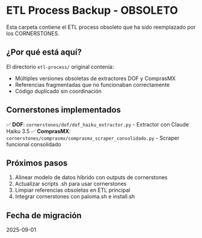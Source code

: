 # ETL Process Backup - OBSOLETO

Esta carpeta contiene el ETL process obsoleto que ha sido reemplazado por los CORNERSTONES.

## ¿Por qué está aquí?

El directorio `etl-process/` original contenía:
- Múltiples versiones obsoletas de extractores DOF y ComprasMX
- Referencias fragmentadas que no funcionaban correctamente
- Código duplicado sin coordinación

## Cornerstones implementados

✅ **DOF**: `cornerstones/dof/dof_haiku_extractor.py` - Extractor con Claude Haiku 3.5
✅ **ComprasMX**: `cornerstones/comprasmx/comprasmx_scraper_consolidado.py` - Scraper funcional consolidado

## Próximos pasos

1. Alinear modelo de datos híbrido con outputs de cornerstones
2. Actualizar scripts .sh para usar cornerstones
3. Limpiar referencias obsoletas en ETL principal
4. Integrar cornerstones con paloma.sh e install.sh

## Fecha de migración

2025-09-01
